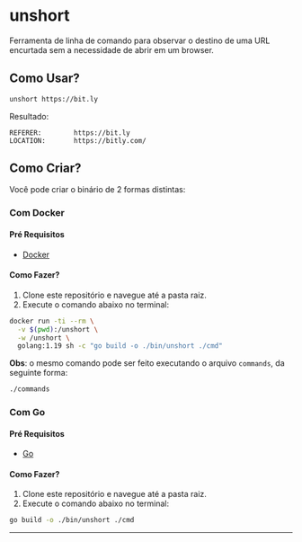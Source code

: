 # unshort

Ferramenta de linha de comando para observar o destino de uma URL encurtada sem a necessidade de abrir em um browser.

## Como Usar?

```bash
unshort https://bit.ly
```

Resultado:

```
REFERER:        https://bit.ly
LOCATION:       https://bitly.com/
```

## Como Criar?

Você pode criar o binário de 2 formas distintas:

### Com Docker

#### Pré Requisitos

- [Docker](https://docker.com/)

#### Como Fazer?

1. Clone este repositório e navegue até a pasta raiz.
2. Execute o comando abaixo no terminal:

```bash
docker run -ti --rm \
  -v $(pwd):/unshort \
  -w /unshort \
  golang:1.19 sh -c "go build -o ./bin/unshort ./cmd"
```

**Obs**: o mesmo comando pode ser feito executando o arquivo `commands`, da seguinte forma:

```bash
./commands
```

### Com Go

#### Pré Requisitos

- [Go](https://go.dev/)

#### Como Fazer?

1. Clone este repositório e navegue até a pasta raiz.
2. Execute o comando abaixo no terminal:

```bash
go build -o ./bin/unshort ./cmd
```

---


